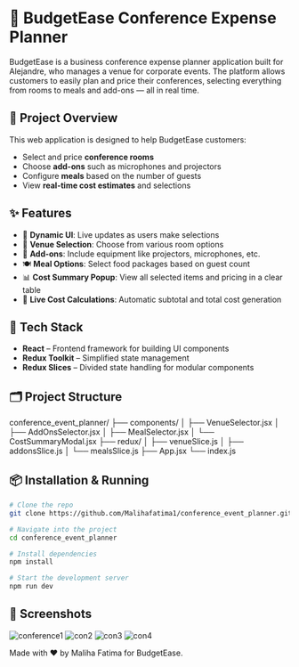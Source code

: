 # 🏢 BudgetEase Conference Expense Planner

BudgetEase is a business conference expense planner application built for Alejandre, who manages a venue for corporate events. The platform allows customers to easily plan and price their conferences, selecting everything from rooms to meals and add-ons — all in real time.

## 🚀 Project Overview

This web application is designed to help BudgetEase customers:

- Select and price **conference rooms**
- Choose **add-ons** such as microphones and projectors
- Configure **meals** based on the number of guests
- View **real-time cost estimates** and selections

## ✨ Features

- 🎯 **Dynamic UI**: Live updates as users make selections
- 🏢 **Venue Selection**: Choose from various room options
- 🎤 **Add-ons**: Include equipment like projectors, microphones, etc.
- 🍽️ **Meal Options**: Select food packages based on guest count
- 📊 **Cost Summary Popup**: View all selected items and pricing in a clear table
- 🧮 **Live Cost Calculations**: Automatic subtotal and total cost generation

## 🧰 Tech Stack

- **React** – Frontend framework for building UI components
- **Redux Toolkit** – Simplified state management
- **Redux Slices** – Divided state handling for modular components

## 🗂️ Project Structure

conference_event_planner/
├── components/
│ ├── VenueSelector.jsx
│ ├── AddOnsSelector.jsx
│ ├── MealSelector.jsx
│ └── CostSummaryModal.jsx
├── redux/
│ ├── venueSlice.js
│ ├── addonsSlice.js
│ └── mealsSlice.js
├── App.jsx
└── index.js


## 📦 Installation & Running

```bash
# Clone the repo
git clone https://github.com/Malihafatima1/conference_event_planner.git

# Navigate into the project
cd conference_event_planner

# Install dependencies
npm install

# Start the development server
npm run dev
```
## 📸 Screenshots

![conference1](https://github.com/user-attachments/assets/a7e6e883-5135-4cab-bf55-d174c7cbd1f1)
![con2](https://github.com/user-attachments/assets/58428709-bc3f-4d89-a668-b6a90a0833fa)
![con3](https://github.com/user-attachments/assets/6cacab00-e59d-443f-95ed-b799fb0d569e)
![con4](https://github.com/user-attachments/assets/d514daa2-5d78-48c3-8c38-1075d8cf4136)

Made with ❤️ by Maliha Fatima for BudgetEase.





